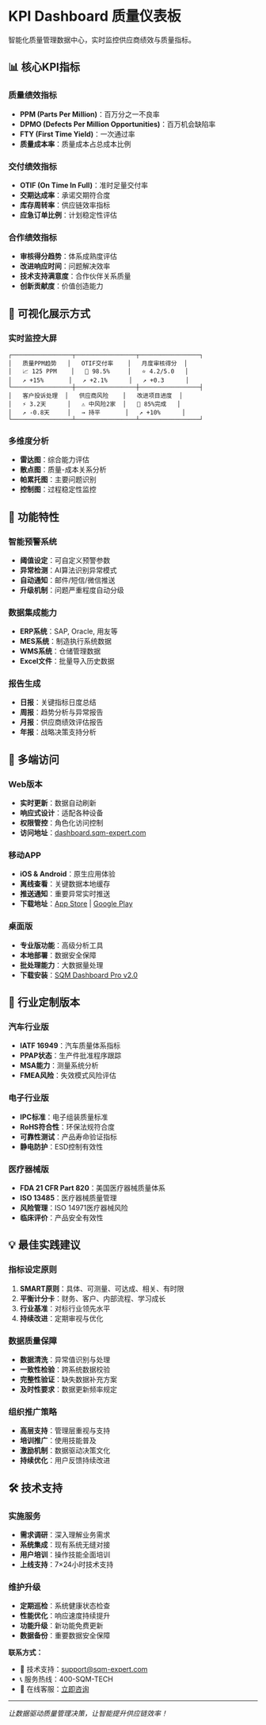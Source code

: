 # KPI Dashboard 质量仪表板

智能化质量管理数据中心，实时监控供应商绩效与质量指标。

## 📊 核心KPI指标

### 质量绩效指标
- **PPM (Parts Per Million)**：百万分之一不良率
- **DPMO (Defects Per Million Opportunities)**：百万机会缺陷率
- **FTY (First Time Yield)**：一次通过率
- **质量成本率**：质量成本占总成本比例

### 交付绩效指标
- **OTIF (On Time In Full)**：准时足量交付率
- **交期达成率**：承诺交期符合度
- **库存周转率**：供应链效率指标
- **应急订单比例**：计划稳定性评估

### 合作绩效指标
- **审核得分趋势**：体系成熟度评估
- **改进响应时间**：问题解决效率
- **技术支持满意度**：合作伙伴关系质量
- **创新贡献度**：价值创造能力

## 🎨 可视化展示方式

### 实时监控大屏
```
┌─────────────────┬─────────────────┬─────────────────┐
│   质量PPM趋势   │   OTIF交付率    │   月度审核得分  │
│   📈 125 PPM    │   🎯 98.5%     │   ⭐ 4.2/5.0   │
│   ↗️ +15%       │   ↗️ +2.1%      │   ↗️ +0.3      │
└─────────────────┼─────────────────┼─────────────────┤
│   客户投诉处理  │   供应商风险    │   改进项目进度  │
│   ⚡ 3.2天      │   ⚠️ 中风险2家  │   🚀 85%完成   │
│   ↗️ -0.8天     │   → 持平       │   ↗️ +10%      │
└─────────────────┴─────────────────┴─────────────────┘
```

### 多维度分析
- **雷达图**：综合能力评估
- **散点图**：质量-成本关系分析
- **帕累托图**：主要问题识别
- **控制图**：过程稳定性监控

## 🔧 功能特性

### 智能预警系统
- **阈值设定**：可自定义预警参数
- **异常检测**：AI算法识别异常模式
- **自动通知**：邮件/短信/微信推送
- **升级机制**：问题严重程度自动分级

### 数据集成能力
- **ERP系统**：SAP, Oracle, 用友等
- **MES系统**：制造执行系统数据
- **WMS系统**：仓储管理数据
- **Excel文件**：批量导入历史数据

### 报告生成
- **日报**：关键指标日度总结
- **周报**：趋势分析与异常报告
- **月报**：供应商绩效评估报告
- **年报**：战略决策支持分析

## 📱 多端访问

### Web版本
- **实时更新**：数据自动刷新
- **响应式设计**：适配各种设备
- **权限管控**：角色化访问控制
- **访问地址**：[dashboard.sqm-expert.com](https://dashboard.sqm-expert.com)

### 移动APP
- **iOS & Android**：原生应用体验
- **离线查看**：关键数据本地缓存
- **推送通知**：重要异常实时推送
- **下载地址**：[App Store](https://apps.apple.com/sqm-dashboard) | [Google Play](https://play.google.com/sqm-dashboard)

### 桌面版
- **专业版功能**：高级分析工具
- **本地部署**：数据安全保障
- **批处理能力**：大数据量处理
- **下载安装**：[SQM Dashboard Pro v2.0](/downloads/SQM-Dashboard-Pro-v2.0.exe)

## 🎯 行业定制版本

### 汽车行业版
- **IATF 16949**：汽车质量体系指标
- **PPAP状态**：生产件批准程序跟踪
- **MSA能力**：测量系统分析
- **FMEA风险**：失效模式风险评估

### 电子行业版
- **IPC标准**：电子组装质量标准
- **RoHS符合性**：环保法规符合度
- **可靠性测试**：产品寿命验证指标
- **静电防护**：ESD控制有效性

### 医疗器械版
- **FDA 21 CFR Part 820**：美国医疗器械质量体系
- **ISO 13485**：医疗器械质量管理
- **风险管理**：ISO 14971医疗器械风险
- **临床评价**：产品安全有效性

## 💡 最佳实践建议

### 指标设定原则
1. **SMART原则**：具体、可测量、可达成、相关、有时限
2. **平衡计分卡**：财务、客户、内部流程、学习成长
3. **行业基准**：对标行业领先水平
4. **持续改进**：定期审视与优化

### 数据质量保障
- **数据清洗**：异常值识别与处理
- **一致性检验**：跨系统数据校验
- **完整性验证**：缺失数据补充方案
- **及时性要求**：数据更新频率规定

### 组织推广策略
- **高层支持**：管理层重视与支持
- **培训推广**：使用技能普及
- **激励机制**：数据驱动决策文化
- **持续优化**：用户反馈持续改进

## 🛠️ 技术支持

### 实施服务
- **需求调研**：深入理解业务需求
- **系统集成**：现有系统无缝对接
- **用户培训**：操作技能全面培训
- **上线支持**：7×24小时技术支持

### 维护升级
- **定期巡检**：系统健康状态检查
- **性能优化**：响应速度持续提升
- **功能升级**：新功能免费更新
- **数据备份**：重要数据安全保障

**联系方式：**
- 🔧 技术支持：support@sqm-expert.com
- 📞 服务热线：400-SQM-TECH
- 💬 在线客服：[立即咨询](https://support.sqm-expert.com)

---

*让数据驱动质量管理决策，让智能提升供应链效率！*